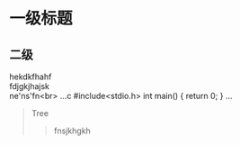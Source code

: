 # 一级标题
## 二级
hekdkfhahf<br>
fdjgkjhajsk<br>
 ne'ns'fn\<br>
...c
#include<stdio.h>
int main()
{
return 0;
}
...
> Tree
>> fnsjkhgkh